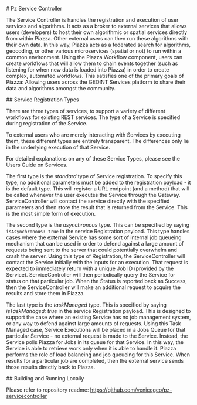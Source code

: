 \# Pz Service Controller

The Service Controller is handles the registration and execution of user
services and algorithms. It acts as a broker to external services that
allows users (developers) to host their own algorithmic or spatial
services directly from within Piazza. Other external users can then run
these algorithms with their own data. In this way, Piazza acts as a
federated search for algorithms, geocoding, or other various
microservices (spatial or not) to run within a common environment. Using
the Piazza Workflow component, users can create workflows that will
allow them to chain events together (such as listening for when new data
is loaded into Piazza) in order to create complex, automated workflows.
This satisfies one of the primary goals of Piazza: Allowing users across
the GEOINT Services platform to share their data and algorithms amongst
the community.

\#\# Service Registration Types

There are three types of services, to support a variety of different
workflows for existing REST services. The type of a Service is specified
during registration of the Service.

To external users who are merely interacting with Services by executing
them, these different types are entirely transparent. The differences
only lie in the underlying execution of that Service.

For detailed explanations on any of these Service Types, please see the
Users Guide on Services.

The first type is the *standard* type of Service registration. To
specify this type, no additional parameters must be added to the
registration payload - it is the default type. This will register a URL
endpoint (and a method) that will be called whenever the user executes
the Service through the Gateway. ServiceController will contact the
service directly with the specified parameters and then store the result
that is returned from the Service. This is the most simple form of
execution.

The second type is the *asynchronous* type. This can be specified by
saying `isAsynchronous: true` in the service Registration payload. This
type handles cases where the external Service has some sort of internal
job queueing mechanism that can be used in order to defend against a
large amount of requests being sent to the server that could potentially
overwhelm and crash the server. Using this type of Registration, the
ServiceController will contact the Service initially with the inputs for
an execution. That request is expected to immediately return with a
unique Job ID (provided by the Service). ServiceController will then
periodically query the Service for status on that particular job. When
the Status is reported back as Success, then the ServiceController will
make an additional request to acquire the results and store them in
Piazza.

The last type is the *taskManaged* type. This is specified by saying
*isTaskManaged: true* in the service Registration payload. This is
designed to support the case where an existing Service has no job
management system, or any way to defend against large amounts of
requests. Using this Task Managed case, Service Executions will be
placed in a Jobs Queue for that particular Service - no external request
is made to the Service. Instead, the Service polls Piazza for Jobs in
its queue for that Service. In this way, the Service is able to retrieve
work only when it is able to handle it. Piazza performs the role of load
balancing and job queueing for this Service. When results for a
particular job are completed, then the external service sends those
results directly back to Piazza.

\#\# Building and Running Locally

Please refer to repository readme:
<https://github.com/venicegeo/pz-servicecontroller>
